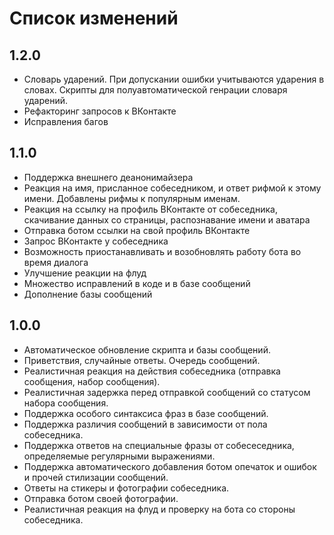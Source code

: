 # Список изменений

## 1.2.0

* Словарь ударений. При допускании ошибки учитываются ударения в словах. Скрипты для полуавтоматической генрации словаря ударений.
* Рефакторинг запросов к ВКонтакте
* Исправления багов

## 1.1.0

* Поддержка внешнего деанонимайзера
* Реакция на имя, присланное собеседником, и ответ рифмой к этому имени. Добавлены рифмы к популярным именам.
* Реакция на ссылку на профиль ВКонтакте от собеседника, скачивание данных со страницы, распознавание имени и аватара
* Отправка ботом ссылки на свой профиль ВКонтакте
* Запрос ВКонтакте у собеседника
* Возможность приостанавливать и возобновлять работу бота во время диалога
* Улучшение реакции на флуд
* Множество исправлений в коде и в базе сообщений
* Дополнение базы сообщений

## 1.0.0

* Автоматическое обновление скрипта и базы сообщений.
* Приветствия, случайные ответы. Очередь сообщений.
* Реалистичная реакция на действия собеседника (отправка сообщения, набор сообщения).
* Реалистичная задержка перед отправкой сообщений со статусом набора сообщения.
* Поддержка особого синтаксиса фраз в базе сообщений.
* Поддержка различия сообщений в зависимости от пола собеседника.
* Поддержка ответов на специальные фразы от собесеседника, определяемые регулярными выражениями.
* Поддержка автоматического добавления ботом опечаток и ошибок и прочей стилизации сообщений.
* Ответы на стикеры и фотографии собеседника.
* Отправка ботом своей фотографии.
* Реалистичная реакция на флуд и проверку на бота со стороны собеседника.
